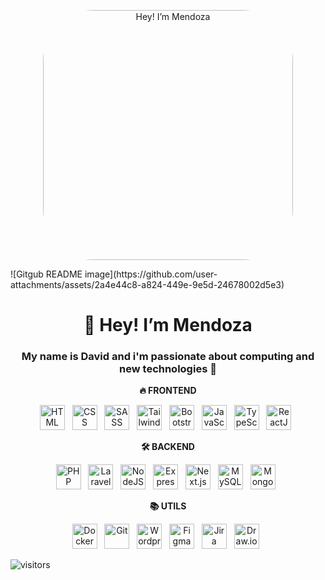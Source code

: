 <p align="center"><a href="https://mendozadev.vercel.app"><img style="border-radius:20%; width:400px" alt="Hey! I’m Mendoza" src="https://github.com/user-attachments/assets/2a4e44c8-a824-449e-9e5d-24678002d5e3" /></a></p>

<p aling="center">
  ![Gitgub README image](https://github.com/user-attachments/assets/2a4e44c8-a824-449e-9e5d-24678002d5e3)

</p>

<h1 align="center"><b>👋 Hey! I’m Mendoza </b></h1>

<h3 align="center"><b> My name is David and i'm passionate about computing and new technologies 👀</b></h3>

<p align="center"><b >🔥 FRONTEND</b></p>

<div align="center">

  <img src="https://www.svgrepo.com/show/452228/html-5.svg" height="40" alt="HTML" title="HTML"/> &nbsp;
  <img src="https://www.svgrepo.com/show/452185/css-3.svg" height="40" alt="CSS" title="CSS"/> &nbsp;
  <img src="https://www.svgrepo.com/show/439306/sass.svg" height="40" alt="SASS" title="SASS"/> &nbsp;
  <img src="https://www.svgrepo.com/show/374118/tailwind.svg" height="40" alt="Tailwind" title="Tailwind"/> &nbsp;
  <img src="https://www.svgrepo.com/show/353498/bootstrap.svg" height="40" alt="Bootstrap" title="Bootstrap"/> &nbsp;
  <img src="https://www.svgrepo.com/show/353925/javascript.svg" height="40" alt="JavaScript" title="JavaScript"/> &nbsp;
  <img src="https://www.svgrepo.com/show/374146/typescript-official.svg" height="40" alt="TypeScript" title="TypeScript"/> &nbsp;
  <img src="https://www.svgrepo.com/show/374032/reactjs.svg" height="40" alt="ReactJS" title="ReactJS"/> &nbsp;

</div>

<p align="center"><b >🛠 BACKEND</b></p>

<div align="center">

  <img src="https://www.svgrepo.com/show/452088/php.svg" height="40" alt="PHP" title="PHP"/> &nbsp;
  <img src="https://www.svgrepo.com/show/353985/laravel.svg" height="40" alt="Laravel" title="Laravel"/> &nbsp;
  <img src="https://www.svgrepo.com/show/439238/nodejs.svg" height="40" alt="NodeJS" title="NodeJS"/> &nbsp;
  <img src="https://www.svgrepo.com/show/353724/express.svg" height="40" alt="Express.js" title="Express.js"/> &nbsp;
  <img src="https://www.svgrepo.com/show/306466/next-dot-js.svg" height="40" alt="Next.js" title="Next.js"/> &nbsp;
  <img src="https://www.svgrepo.com/show/373848/mysql.svg" height="40" alt="MySQL" title="MySQL"/> &nbsp;
  <img src="https://www.svgrepo.com/show/439231/mongodb.svg" height="40" alt="MongoDB" title="MongoDB"/> &nbsp;

</div>

<p align="center"><b >📚 UTILS</b></p>

<div align="center">

  <img src="https://www.svgrepo.com/show/448221/docker.svg" height="40" alt="Docker" title="Docker"/> &nbsp;
  <img src="https://www.svgrepo.com/show/452210/git.svg" height="40" alt="Git" title="Git"/> &nbsp;
  <img src="https://www.svgrepo.com/show/475696/wordpress-color.svg" height="40" alt="Wordpress" title="Wordpress"/> &nbsp;
  <img src="https://www.svgrepo.com/show/448222/figma.svg" height="40" alt="Figma" title="Figma"/> &nbsp;
  <img src="https://www.svgrepo.com/show/353935/jira.svg" height="40" alt="Jira" title="Jira"/> &nbsp;
  <img src="https://www.svgrepo.com/show/373564/drawio.svg" height="40" alt="Draw.io" title="Draw.io"/> &nbsp;

</div>

![visitors](https://visitor-badge.laobi.icu/badge?page_id=eldavid1996.eldavid1996&) 
